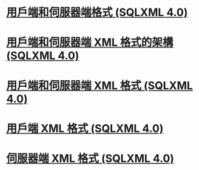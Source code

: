 # [用戶端和伺服器端格式 (SQLXML 4.0)](client-side-and-server-side-formatting-sqlxml-4-0.md)
# [用戶端和伺服器端 XML 格式的架構 (SQLXML 4.0)](architecture-of-client-side-and-server-side-xml-formatting-sqlxml-4-0.md)
# [用戶端和伺服器端 XML 格式 (SQLXML 4.0)](client-side-vs-server-side-xml-formatting-sqlxml-4-0.md)
# [用戶端 XML 格式 (SQLXML 4.0)](client-side-xml-formatting-sqlxml-4-0.md)
# [伺服器端 XML 格式 (SQLXML 4.0)](server-side-xml-formatting-sqlxml-4-0.md)
